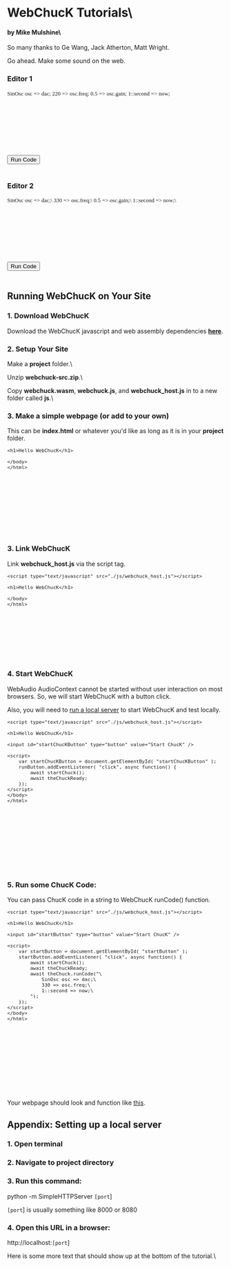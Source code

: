 <!-- 
	WebChucK Tutorials, by Mike Mulshine et al

	Praise be to Jack Atherton for making ChucK work on the web... As well as getting Ace to work as a miniAudicle like IDE. WOW.
	
	Praise be to Matt Wright for suggesting the use of pandoc = markdown to html converter, in which we can embed html/js as well.

	Praise of course to Ge Wang for writing ChucK. 

	<3 

	here we go...
-->

<!---
Include the ACE and ChucK stuff
-->
<script type="text/javascript" src="./js/ace.js" charset="utf-8"></script>
<script type="text/javascript" src="./js/editor.js"></script>
<script type="text/javascript" src="./js/defer.js"></script>
<script type="text/javascript" src="./js/webchuck_host.js"></script>

# WebChucK Tutorials\
#### by Mike Mulshine\
So many thanks to Ge Wang, Jack Atherton, Matt Wright. 

Go ahead. Make some sound on the web. 



### Editor 1
<div id="editor1" class="ace_editor ace_hidpi ace-chuck" style="font-size: 13px; font-family: Monaco; line-height: 1.25; height: 150px;">
SinOsc osc => dac;
220 => osc.freq;
0.5 => osc.gain;
1::second => now;
</div>
<input id="run1" type="button" value="Run Code" />
<br/><br/>

### Editor 2
<div id="editor2" class="ace_editor ace_hidpi ace-chuck" style="font-size: 13px; font-family: Monaco; line-height: 1.25; height: 150px;">
SinOsc osc => dac;\
330 => osc.freq;\
0.5 => osc.gain;\
1::second => now;\
</div>
<input id="run2" type="button" value="Run Code" />
<br/><br/>

## Running WebChucK on Your Site

### 1. Download WebChucK 

Download the WebChucK javascript and web assembly dependencies **[here](./webchuck-src.zip)**. 

### 2. Setup Your Site

Make a **project** folder.\

Unzip **webchuck-src.zip**.\

Copy **webchuck.wasm**, **webchuck.js**, and **webchuck_host.js** in to a new folder called **js**.\

### 3. Make a simple webpage (or add to your own)

This can be **index.html** or whatever you'd like as long as it is in your **project** folder.

<div id="htmlEditor1" class="ace_editor ace_hidpi ace-html" style="font-size: 13px; height:200px">
	<!DOCTYPE html>
	<html>
	<body>

	<h1>Hello WebChucK</h1>

	</body>
	</html>
</div>

### 3. Link WebChucK

Link **webchuck_host.js** via the script tag.

<div id="htmlEditor2" class="ace_editor ace_hidpi ace-html" style="font-size: 13px; height:200px">
	<!DOCTYPE html>
	<html>
	<body>

	<script type="text/javascript" src="./js/webchuck_host.js"></script>

	<h1>Hello WebChucK</h1>

	</body>
	</html>
</div>

### 4. Start WebChucK

WebAudio AudioContext cannot be started without user interaction on most browsers. So, we will start WebChucK with a button click.

Also, you will need to [run a local server](#toserver) to start WebChucK and test locally. 

<div id="htmlEditor3" class="ace_editor ace_hidpi ace-html" style="font-size: 13px; height:350px">
	<!DOCTYPE html>
	<html>
	<body>

	<script type="text/javascript" src="./js/webchuck_host.js"></script>

	<h1>Hello WebChucK</h1>

	<input id="startChucKButton" type="button" value="Start ChucK" />

	<script>
	    var startChucKButton = document.getElementById( "startChucKButton" );
	    runButton.addEventListener( "click", async function() {
	    	await startChuck();
	        await theChuckReady;
	    });
	</script>
	</body>
	</html>
</div>

### 5. Run some ChucK Code:

You can pass ChucK code in a string to WebChucK runCode() function.

<div id="htmlEditor4" class="ace_editor ace_hidpi ace-html" style="font-size: 13px; height:425px">
	<!DOCTYPE html>
	<html>
	<body>

	<script type="text/javascript" src="./js/webchuck_host.js"></script>

	<h1>Hello WebChucK</h1>

	<input id="startButton" type="button" value="Start ChucK" />

	<script>
	    var startButton = document.getElementById( "startButton" );
	    startButton.addEventListener( "click", async function() {
	    	await startChuck();
	        await theChuckReady;
	        await theChuck.runCode("\
	        	SinOsc osc => dac;\
	        	330 => osc.freq;\
	        	1::second => now;\
	        ");
	    });
	</script>
	</body>
	</html>
</div>

Your webpage should look and function like [this](./basic.html).

## Appendix: Setting up a local server <a name="toserver"></a>


### 1. Open terminal

### 2. Navigate to **project** directory

### 3. Run this command:

python -m SimpleHTTPServer `[port`]

`[port`] is usually something like 8000 or 8080

### 4. Open this URL in a browser:

http://localhost:`[port`]




<script>
	async function prep() {
		//await preloadFilenames( serverFilesToPreload );
        await startChuck();
        await theChuckReady;
        theChuck.removeLastCode();
	}

	var editor1 = newChuckEditor("editor1");
    var run1 = document.getElementById( "run1" );
    run1.addEventListener( "click", async function() {
    	await prep();
        await theChuck.runCode(editor1.getValue());
    });

    var editor2 = newChuckEditor("editor2");
    var run2 = document.getElementById( "run2" );
    run2.addEventListener( "click", async function() {
    	await prep();
        await theChuck.runCode(editor2.getValue());
    });

    var htmlEditor1 = newHTMLEditor("htmlEditor1", true);
    var htmlEditor2 = newHTMLEditor("htmlEditor2", true);
    var htmlEditor2 = newHTMLEditor("htmlEditor3", true);
    var htmlEditor2 = newHTMLEditor("htmlEditor4", true);

</script>

Here is some more text that should show up at the bottom of the tutorial.\


